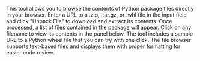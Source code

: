 This tool allows you to browse the contents of Python package files directly in your browser. Enter a URL to a .zip, .tar.gz, or .whl file in the input field and click "Unpack File" to download and extract its contents. Once processed, a list of files contained in the package will appear. Click on any filename to view its contents in the panel below. The tool includes a sample URL to a Python wheel file that you can try with one click. The file browser supports text-based files and displays them with proper formatting for easier code review.

<!-- Generated from commit: 6025f629f56b9f36f03faa1cb38286f12148963e -->